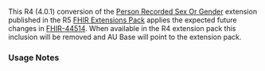 <p class="stu-note">This R4 (4.0.1) conversion of the <a href="https://hl7.org/fhir/extensions/StructureDefinition-individual-recordedSexOrGender.html">Person Recorded Sex Or Gender</a> extension published in the R5 <a href="http://hl7.org/fhir/extensions/1.0.0">FHIR Extensions Pack</a> applies the expected future changes in <a href="https://jira.hl7.org/browse/FHIR-44514">FHIR-44514</a>. When available in the R4 extension pack this inclusion will be removed and AU Base will point to the extension pack.</p>

### Usage Notes